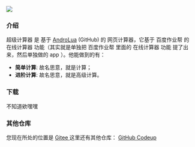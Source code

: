 ![](https://gitee.com/mediateeee/calculator.plus/raw/master/doc/logo.png)
### 介绍‎

 超级计算器 是 基于 [AndroLua](https://github.com/mkottman/AndroLua) (GitHub) 的 网页计算器，它基于 百度作业帮 的 在线计算器 功能（其实就是单独把 百度作业帮 里面的 在线计算器 功能 提了出来，然后单独做的 app ）。他能做到的有：
 - **简单计算**: 故名思意，就是计算；
 - **进阶计算**: 故名思意，就是高级计算。

### 下载

不知道欸嘿嘿


### 其他仓库

您现在所处的位置是 [ Gitee ](https://gitee.com/mediateeee/calculator.plus/) 
这里还有其他仓库：
[ GitHub ](https://github.com/mediateeee/net.mediateeee.calculator.plus/) 
[ Codeup ](https://codeup.aliyun.com/610d1b3276b0c8e58d7869b0/net.mediateeee.calculator.plus/)  

